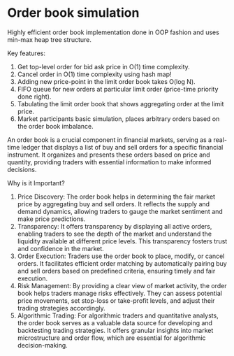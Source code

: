 # Order book simulation
Highly efficient order book implementation done in OOP fashion and uses min-max heap tree structure.

Key features:
1) Get top-level order for bid ask price in O(1) time complexity.
2) Cancel order in O(1) time complexity using hash map!
3) Adding new price-point in the limit order book takes O(log N).
4) FIFO queue for new orders at particular limit order (price-time priority done right).
5) Tabulating the limit order book that shows aggregating order at the limit price.
6) Market participants basic simulation, places arbitrary orders based on the order book imbalance.

An order book is a crucial component in financial markets, serving as a real-time ledger that displays a list of buy and sell orders for a specific financial instrument. It organizes and presents these orders based on price and quantity, providing traders with essential information to make informed decisions.

Why is it Important?
1) Price Discovery: The order book helps in determining the fair market price by aggregating buy and sell orders. It reflects the supply and demand dynamics, allowing traders to gauge the market sentiment and make price predictions.
2) Transparency: It offers transparency by displaying all active orders, enabling traders to see the depth of the market and understand the liquidity available at different price levels. This transparency fosters trust and confidence in the market.
3) Order Execution: Traders use the order book to place, modify, or cancel orders. It facilitates efficient order matching by automatically pairing buy and sell orders based on predefined criteria, ensuring timely and fair execution.
4) Risk Management: By providing a clear view of market activity, the order book helps traders manage risks effectively. They can assess potential price movements, set stop-loss or take-profit levels, and adjust their trading strategies accordingly.
5) Algorithmic Trading: For algorithmic traders and quantitative analysts, the order book serves as a valuable data source for developing and backtesting trading strategies. It offers granular insights into market microstructure and order flow, which are essential for algorithmic decision-making.




